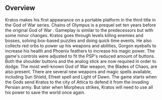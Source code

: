 ## Overview

Kratos makes his first appearance on a portable platform in the third title in the God of War series. Chains of Olympus is a prequel set ten years before the original God of War . Gameplay is similar to the predecessors but with some minor changes. Kratos goes through levels killing enemies and bosses, solving box-based puzzles and doing quick time events. He also collects red orbs to power up his weapons and abilities, Gorgon eyeballs to increase his health and Phoenix feathers to increase his magic power. The game's controls were adjusted to fit the PSP's reduced amount of buttons. Both the shoulder buttons and the analog stick are now required in order to dodge. The most well-known God of War weapon, the Blades of Chaos, are also present. There are several new weapons and magic spells available, including Sun Shield, Efreet spell and Light of Dawn. The game starts when the Gods send Kratos to the city of Attica to defend it from the invading Persian army. But later when Morpheus strikes, Kratos will need to use all his power to save the world once again.